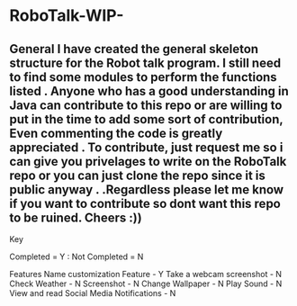 # RoboTalk-WIP-


General
I have created  the general skeleton structure for the Robot talk program. I still need to find some modules to perform  the functions listed . Anyone who has a good understanding in Java can contribute to this repo or are willing to put in the time to add some sort of contribution, Even commenting the code is greatly appreciated . To contribute, just request me so i can give you privelages to write on the RoboTalk repo or you can just clone the repo since it is public anyway . .Regardless please let me know if you want to contribute so dont want this repo to be ruined. Cheers :))
--------------------------------------------------------------------------------------------------------------------------------------------------------------------

Key 

Completed = Y :  Not Completed = N

Features 
Name customization Feature - Y
Take a webcam screenshot - N
Check Weather - N 
Screenshot - N
Change Wallpaper - N
Play Sound - N 
View and read Social Media Notifications  - N 















